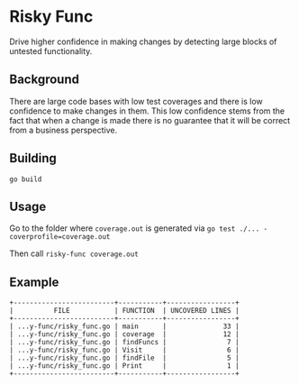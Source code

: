 # Risky Func

Drive higher confidence in making changes by detecting large blocks of untested functionality.

## Background

There are large code bases with low test coverages and there is low confidence to make changes in them. This low
confidence stems from the fact that when a change is made there is no guarantee that it will be correct from
a business perspective.

## Building

```
go build
```

## Usage

Go to the folder where `coverage.out` is generated via `go test ./... -coverprofile=coverage.out`

Then call `risky-func coverage.out`

## Example

```
+-------------------------+-----------+-----------------+
|          FILE           | FUNCTION  | UNCOVERED LINES |
+-------------------------+-----------+-----------------+
| ...y-func/risky_func.go | main      |              33 |
| ...y-func/risky_func.go | coverage  |              12 |
| ...y-func/risky_func.go | findFuncs |               7 |
| ...y-func/risky_func.go | Visit     |               6 |
| ...y-func/risky_func.go | findFile  |               5 |
| ...y-func/risky_func.go | Print     |               1 |
+-------------------------+-----------+-----------------+
```